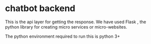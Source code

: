 # chatbot backend
This is the api layer for getting the response.
We have used Flask , the python library for creating micro services or micro-websites.

The python environment required to run this is python 3+

